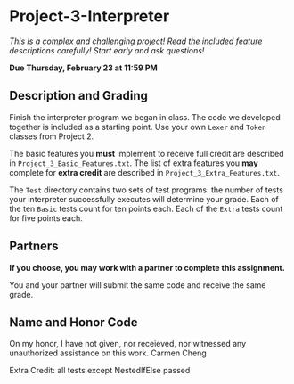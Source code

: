 # Project-3-Interpreter

*This is a complex and challenging project! Read the included feature descriptions carefully! Start early and ask questions!*

**Due Thursday, February 23 at 11:59 PM**

## Description and Grading

Finish the interpreter program we began in class. The code we developed together is included as a starting point. Use your own `Lexer` and `Token` classes from Project 2.

The basic features you **must** implement to receive full credit are described in `Project_3_Basic_Features.txt`. The list of extra features you **may** complete for **extra credit** are described in `Project_3_Extra_Features.txt`.

The `Test` directory contains two sets of test programs: the number of tests your interpreter successfully executes will determine your grade. Each of the ten `Basic` tests count for ten points each. Each of the `Extra` tests count for five points each.

## Partners

**If you choose, you may work with a partner to complete this assignment.**

You and your partner will submit the same code and receive the same grade.

## Name and Honor Code

On my honor, I have not given, nor receieved, nor witnessed any unauthorized assistance on this work.
Carmen Cheng

Extra Credit: all tests except NestedIfElse passed
